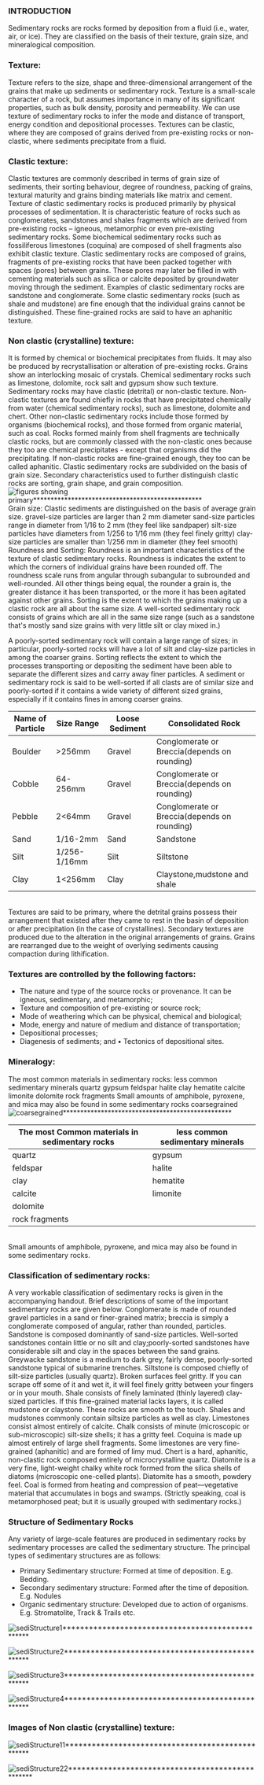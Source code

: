 ### INTRODUCTION
Sedimentary rocks are rocks formed by deposition from a fluid (i.e., water, air, or ice). They are classified on the basis of their texture, grain size, and mineralogical composition.
### Texture:
Texture refers to the size, shape and three-dimensional arrangement of the grains that make up sediments or sedimentary rock. Texture is a small-scale character of a rock, but assumes importance in many of its significant properties, such as bulk density, porosity and permeability. We can use texture of sedimentary rocks to infer the mode and distance of transport, energy condition and depositional processes.
Textures can be clastic, where they are composed of grains derived from pre-existing rocks or non-clastic, where sediments precipitate from a fluid. 
### Clastic texture:
Clastic textures are commonly described in terms of grain size of sediments, their sorting behaviour, degree of roundness, packing of grains, textural maturity and grains binding materials like matrix and cement. Texture of clastic sedimentary rocks is produced primarily by physical processes of sedimentation. It is characteristic feature of rocks such as conglomerates, sandstones and shales fragments which are derived from pre-existing rocks – igneous, metamorphic or even pre-existing sedimentary rocks. Some biochemical sedimentary rocks such as fossiliferous limestones (coquina) are composed of shell fragments also exhibit clastic texture. Clastic sedimentary rocks are composed of grains, fragments of pre-existing rocks that have been packed together with spaces (pores) between grains. These pores may later be filled in with cementing materials such as silica or calcite deposited by groundwater moving through the sediment. 
Examples of clastic sedimentary rocks are sandstone and conglomerate. Some clastic sedimentary rocks (such as shale and mudstone) are fine enough that the individual grains cannot be distinguished.
These fine-grained rocks are said to have an aphanitic texture.
 ### Non clastic (crystalline) texture:
 It is formed by chemical or biochemical precipitates from fluids. It may also be produced by recrystallisation or alteration of pre-existing rocks. Grains show an interlocking mosaic of crystals. Chemical sedimentary rocks such as limestone, dolomite, rock salt and gypsum show such texture.
 Sedimentary rocks may have clastic (detrital) or non-clastic texture. 
Non-clastic textures are found chiefly in rocks that have precipitated chemically from water (chemical sedimentary rocks), such as limestone, dolomite and chert. Other non-clastic sedimentary rocks include those formed by organisms (biochemical rocks), and those formed from organic material, such as coal. 
Rocks formed mainly from shell fragments are technically clastic rocks, but are commonly classed with the non-clastic ones because they too are chemical precipitates - except that organisms did the precipitating. If non-clastic rocks are fine-grained enough, they too can be called aphanitic.
Clastic sedimentary rocks are subdivided on the basis of grain size. Secondary characteristics used to further distinguish clastic rocks are sorting, grain shape, and grain composition.<br>
![figures showing primary*************************************************](images/figures_showing_primary.jpg)
<br>Grain size:
Clastic sediments are distinguished on the basis of average grain size.
gravel-size particles are larger than 2 mm diameter
sand-size particles range in diameter from 1/16 to 2 mm (they feel like sandpaper)
silt-size particles have diameters from 1/256 to 1/16 mm (they feel finely gritty)
clay-size particles are smaller than 1/256 mm in diameter (they feel smooth)
Roundness and Sorting:
Roundness is an important characteristics of the texture of clastic sedimentary rocks. Roundness is indicates the extent to which the corners of individual grains have been rounded off. The roundness scale runs from angular through subangular to subrounded and well-rounded. All other things being equal, the rounder a grain is, the greater distance it has been transported, or the more it has been agitated against other grains.
Sorting is the extent to which the grains making up a clastic rock are all about the same size.
 A well-sorted sedimentary rock consists of grains which are all in the same size range (such as a sandstone that's mostly sand size grains with very little silt or clay mixed in.) 

A poorly-sorted sedimentary rock will contain a large range of sizes; in particular, poorly-sorted rocks will have a lot of silt and clay-size particles in among the coarser grains. 
Sorting reflects the extent to which the processes transporting or depositing the sediment have been able to separate the different sizes and carry away finer particles.
A sediment or sedimentary rock is said to be well-sorted if all clasts are of similar size and poorly-sorted if it contains a wide variety of different sized grains, especially if it contains fines in among coarser grains.

|Name of Particle |Size Range |Loose Sediment |Consolidated Rock |
|---|---|--|--|
|Boulder|>256mm | Gravel |Conglomerate or Breccia(depends on rounding) |
|Cobble|64-256mm | Gravel |Conglomerate or Breccia(depends on rounding) |
|Pebble|2<64mm | Gravel |Conglomerate or Breccia(depends on rounding) |
|Sand|1/16-2mm | Sand |Sandstone |
|Silt|1/256-1/16mm | Silt |Siltstone |
|Clay|1<256mm | Clay |Claystone,mudstone and shale |

<br>Textures are said to be primary, where the detrital grains possess their arrangement that existed after they came to rest in the basin of deposition or after precipitation (in the case of crystallines). Secondary textures are produced due to the alteration in the original arrangements of grains. Grains are rearranged due to the weight of overlying sediments causing compaction during lithification.

### Textures are controlled by the following factors: 
-  The nature and type of the source rocks or provenance. It can be igneous, sedimentary, and metamorphic;
- Texture and composition of pre-existing or source rock; 
- Mode of weathering which can be physical, chemical and biological; 
- Mode, energy and nature of medium and distance of transportation; 
- Depositional processes; 
- Diagenesis of sediments; and • Tectonics of depositional sites.

### Mineralogy: 
The most common materials in sedimentary rocks: less common sedimentary minerals quartz gypsum feldspar halite clay hematite calcite limonite dolomite rock fragments Small amounts of amphibole, pyroxene, and mica may also be found in some sedimentary rocks
coarsegrained<br>
![coarsegrained*************************************************](images/coarsegrained.jpg)

|The most Common materials in sedimentary rocks|less common sedimentary minerals|
|--|--|
| quartz|gypsum|
| feldspar|halite|
| clay|hematite |
| calcite|limonite|
|dolomite| |
|rock fragments| |

<br>
Small amounts of amphibole, pyroxene, and mica may also be found in some sedimentary rocks.

### Classification of sedimentary rocks:
A very workable classification of sedimentary rocks is given in the accompanying handout. Brief descriptions of some of the important sedimentary rocks are given below.
Conglomerate is made of rounded gravel particles in a sand or finer-grained matrix; breccia is simply a conglomerate composed of angular, rather than rounded, particles.
Sandstone is composed dominantly of sand-size particles. Well-sorted sandstones contain little or no silt and clay;poorly-sorted sandstones have considerable silt and clay in the spaces between the sand grains.
 Greywacke sandstone is a medium to dark grey, fairly dense, poorly-sorted sandstone typical of submarine trenches.
Siltstone is composed chiefly of silt-size particles (usually quartz). Broken surfaces feel gritty. If you can scrape off some of it and wet it, it will feel finely gritty between your fingers or in your mouth.
Shale consists of finely laminated (thinly layered) clay-sized particles. If this fine-grained material lacks layers, it is called mudstone or claystone. These rocks are smooth to the touch. Shales and mudstones commonly contain siltsize particles as well as clay.
Limestones consist almost entirely of calcite. Chalk consists of minute (microscopic or sub-microscopic) silt-size
shells; it has a gritty feel. Coquina is made up almost entirely of large shell fragments. Some limestones are very fine-grained (aphanitic) and are formed of limy mud.
Chert is a hard, aphanitic, non-clastic rock composed entirely of microcrystalline quartz. Diatomite is a very fine, light-weight chalky white rock formed from the silica shells of diatoms (microscopic one-celled plants). Diatomite has a smooth, powdery feel.
Coal is formed from heating and compression of peat––vegetative material that accumulates in bogs and swamps.
(Strictly speaking, coal is metamorphosed peat; but it is usually grouped with sedimentary rocks.)

### Structure of Sedimentary Rocks

Any variety of large-scale features are produced in sedimentary rocks by sedimentary processes are called the sedimentary structure. The principal types of sedimentary structures are as follows:
- Primary Sedimentary structure: Formed at time of deposition. E.g. Bedding.
- Secondary sedimentary structure: Formed after the time of deposition. E.g. Nodules
- Organic sedimentary structure: Developed due to action of organisms. E.g. Stromatolite, Track & Trails etc.

![sediStructure1*************************************************](images/sediStructure1.jpg)

![sediStructure2*************************************************](images/sediStructure2.jpg)

![sediStructure3*************************************************](images/sediStructure3.jpg)

![sediStructure4*************************************************](images/sediStructure4.jpg)
### Images of Non clastic (crystalline) texture:

![sediStructure11*************************************************](images/sediStructure11.jpg)

![sediStructure22*************************************************](images/sediStructure22.jpg)
